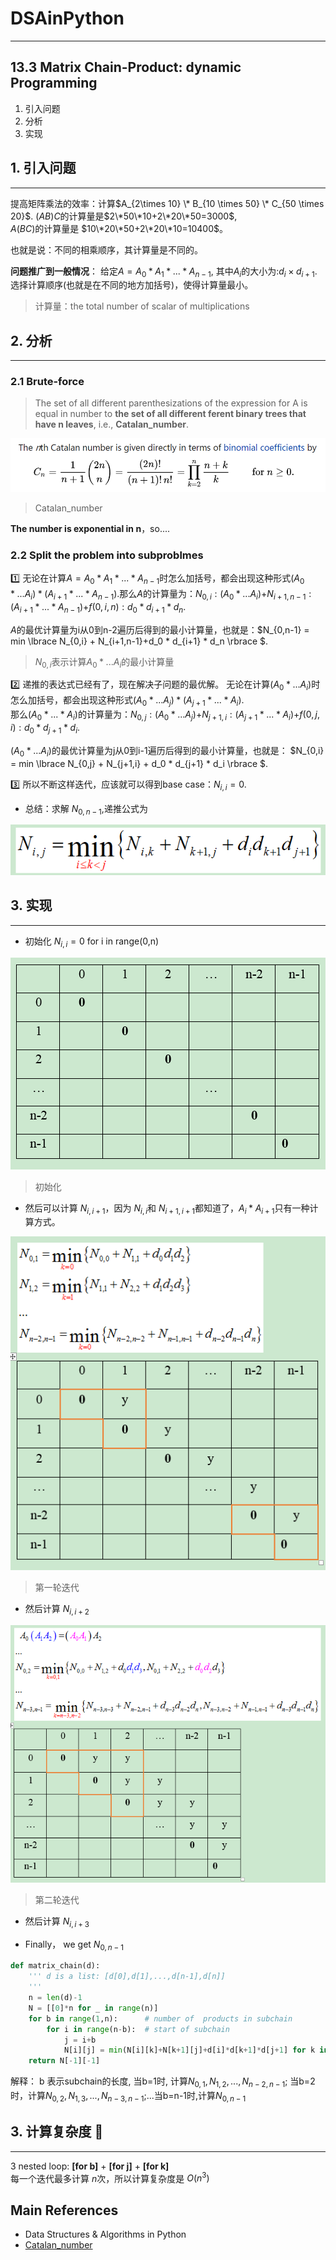 # DSAinPython
---------------------------------------------
## 13.3 Matrix Chain-Product: dynamic Programming
1. 引入问题
2. 分析
3. 实现

## 1. 引入问题
---------------------------------------------
提高矩阵乘法的效率：计算$A_{2\times 10} \* B_{10 \times 50} \* C_{50 \times 20}$.  $(AB)C$的计算量是$2\*50\*10+2\*20\*50=3000$,  
$A(BC)$的计算量是 $10\*20\*50+2\*20\*10=10400$。
    
也就是说：不同的相乘顺序，其计算量是不同的。  

**问题推广到一般情况**：
给定$A=A_0 * A_1* ... * A_{n-1}$, 其中$A_i$的大小为:$d_i \times d_{i+1}$.选择计算顺序(也就是在不同的地方加括号)，使得计算量最小。

> 计算量：the total number of scalar of multiplications

## 2. 分析
----------------------------------------
### 2.1 Brute-force
> The set of all different parenthesizations of the expression for A is equal in number to **the set of all different ferent binary trees that have n leaves**, i.e., **Catalan_number**.

![](https://github.com/zhouqp631/DSAinPython/blob/master/catalan.png)

> Catalan_number

**The number is exponential in n**，so....
### 2.2 Split the problem into subproblmes
:one: 无论在计算$A=A_0 * A_1* ... * A_{n-1}$时怎么加括号，都会出现这种形式$(A_0 * ... A_i) * (A_{i+1} * ... * A_{n-1})$.那么$A$的计算量为：$N_{0,i}:(A_0 * ... A_i)$+$N_{i+1,n-1}:(A_{i+1} * ... * A_{n-1})$+$f(0,i,n):d_0 * d_{i+1} * d_n$.

$A$的最优计算量为i从0到n-2遍历后得到的最小计算量，也就是：$N_{0,n-1} = min \lbrace N_{0,i} + N_{i+1,n-1}+d_0 * d_{i+1} * d_n \rbrace $.

> $N_{0,i}$表示计算$A_0 * ... A_i$的最小计算量 

:two: 递推的表达式已经有了，现在解决子问题的最优解。
  无论在计算$(A_0 * ... A_i)$时怎么加括号，都会出现这种形式$(A_0 * ... A_j) * (A_{j+1} * ... * A_{i})$.  
  那么$(A_0 * ... * A_i)$的计算量为：$N_{0,j}:(A_0 * ... A_j)$+$N_{j+1,i}:(A_{j+1} * ... * A_{i})$+$f(0,j,i):d_0 * d_{j+1} * d_i$.  
  
  $(A_0 * ... A_i)$的最优计算量为j从0到i-1遍历后得到的最小计算量，也就是：
  $N_{0,i} = min \lbrace N_{0,j} + N_{j+1,i} + d_0 * d_{j+1} * d_i \rbrace $.

:three: 所以不断这样迭代，应该就可以得到base case：$N_{i,i}=0$.

- 总结：求解 $N_{0,n-1}$,递推公式为

![](https://github.com/zhouqp631/DSAinPython/blob/master/ditui.png)
## 3. 实现
----------------------------------------
- 初始化 $N_{i,i}=0$ for i in range(0,n)

![](https://github.com/zhouqp631/DSAinPython/blob/master/dp1.png)
> 初始化

- 然后可以计算 $N_{i,i+1}$，因为 $N_{i,i}$和 $N_{i+1,i+1}$都知道了，$A_i * A_{i+1}$只有一种计算方式。

![](https://github.com/zhouqp631/DSAinPython/blob/master/dp2.png)
> 第一轮迭代

- 然后计算 $N_{i,i+2}$

![](https://github.com/zhouqp631/DSAinPython/blob/master/dp3.png)
> 第二轮迭代

- 然后计算 $N_{i,i+3}$

- Finally， we get $N_{0,n-1}$

```python
def matrix_chain(d):
    ''' d is a list: [d[0],d[1],...,d[n-1],d[n]]
    '''
    n = len(d)-1
    N = [[0]*n for _ in range(n)]
    for b in range(1,n):      # number of  products in subchain
        for i in range(n-b):  # start of subchain
            j = i+b
            N[i][j] = min(N[i][k]+N[k+1][j]+d[i]*d[k+1]*d[j+1] for k in range(i,j))
    return N[-1][-1]

```
解释： b 表示subchain的长度, 当b=1时, 计算$N_{0,1},N_{1,2},...,N_{n-2,n-1}$; 当b=2时，计算$N_{0,2},N_{1,3},...,N_{n-3,n-1}$;...当b=n-1时,计算$N_{0,n-1}$
## 3. 计算复杂度 :bullettrain_side:
----------------------------------------
3 nested loop: **[for b]** + **[for j]** + **[for k]**  
每一个迭代最多计算 $n$次，所以计算复杂度是 $O(n^3)$

## Main References
- Data Structures & Algorithms in Python
- [Catalan_number](https://en.wikipedia.org/wiki/Catalan_number)
